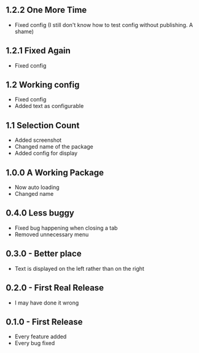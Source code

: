 ## 1.2.2 One More Time
* Fixed config (I still don't know how to test config without publishing. A shame)

## 1.2.1 Fixed Again
* Fixed config

## 1.2 Working config
* Fixed config
* Added text as configurable

## 1.1 Selection Count
* Added screenshot
* Changed name of the package
* Added config for display

## 1.0.0 A Working Package
* Now auto loading
* Changed name

## 0.4.0 Less buggy
* Fixed bug happening when closing a tab
* Removed unnecessary menu

## 0.3.0 - Better place
* Text is displayed on the left rather than on the right

## 0.2.0 - First Real Release
* I may have done it wrong

## 0.1.0 - First Release
* Every feature added
* Every bug fixed
